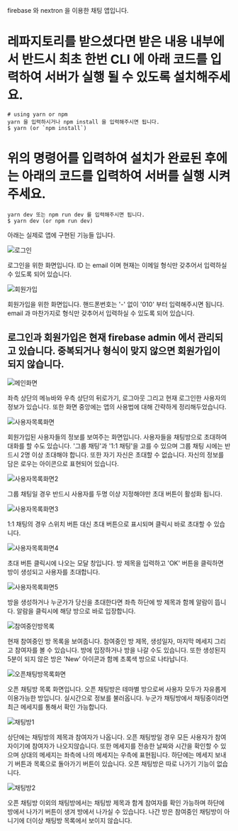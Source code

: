 firebase 와 nextron 을 이용한 채팅 앱입니다.

# 레파지토리를 받으셨다면 받은 내용 내부에서 반드시 최초 한번 CLI 에 아래 코드를 입력하여 서버가 실행 될 수 있도록 설치해주세요.

```
# using yarn or npm
yarn 을 입력하시거나 npm install 을 입력해주시면 됩니다.
$ yarn (or `npm install`)
```

# 위의 명령어를 입력하여 설치가 완료된 후에는 아래의 코드를 입력하여 서버를 실행 시켜 주세요.
```
yarn dev 또는 npm run dev 를 입력해주시면 됩니다.
$ yarn dev (or npm run dev)
```

아래는 실제로 앱에 구현된 기능들 입니다.

![로그인](https://user-images.githubusercontent.com/53066347/216399968-852a4e59-861a-43fb-83ee-5de87f0b2cf0.png)

로그인을 위한 화면입니다. ID 는 email 이며 현재는 이메일 형식만 갖추어서 입력하실 수 있도록 되어 있습니다.

![회원가입](https://user-images.githubusercontent.com/53066347/216399986-74ce4e28-454d-418c-9545-314697bcb010.png)

회원가입을 위한 화면입니다. 핸드폰번호는 '-' 없이 '010' 부터 입력해주시면 됩니다. email 과 마찬가지로 형식만 갖추어서 입력하실 수 있도록 되어 있습니다.

## 로그인과 회원가입은 현재 firebase admin 에서 관리되고 있습니다. 중복되거나 형식이 맞지 않으면 회원가입이 되지 않습니다.

![메인화면](https://user-images.githubusercontent.com/53066347/216400015-07d65c17-f3e3-43fb-908a-647347e45dd6.png)

좌측 상단의 메뉴바와 우측 상단의 뒤로가기, 로그아웃 그리고 현재 로그인한 사용자의 정보가 있습니다. 또한 화면 중앙에는 앱의 사용법에 대해 간략하게 정리해두었습니다.

![사용자목록화면](https://user-images.githubusercontent.com/53066347/216400799-508e9dad-d737-48c6-be61-78477a414e81.png)

회원가입된 사용자들의 정보를 보여주는 화면입니다. 사용자들을 채팅방으로 초대하여 대화를 할 수도 있습니다. '그룹 채팅'과 '1:1 채팅'을 고를 수 있으며 그룹 채팅 시에는 반드시 2명 이상 초대해야 합니다. 또한 자기 자신은 초대할 수 없습니다. 자신의 정보를 담은 로우는 아이콘으로 표현되어 있습니다.

![사용자목록화면2](https://user-images.githubusercontent.com/53066347/216401256-7d34f1d9-b943-4daa-bd7b-a88ee24e9bfe.png)

그룹 채팅일 경우 반드시 사용자를 두명 이상 지정해야만 초대 버튼이 활성화 됩니다.

![사용자목록화면3](https://user-images.githubusercontent.com/53066347/216401441-de2b4949-e460-4954-9b6f-d0a015e0c04d.png)

1:1 채팅의 경우 스위치 버튼 대신 초대 버튼으로 표시되며 클릭시 바로 초대할 수 있습니다.

![사용자목록화면4](https://user-images.githubusercontent.com/53066347/216401619-53e10237-aac6-4f44-b3a7-b4c93e6ec196.png)

초대 버튼 클릭시에 나오는 모달 창입니다. 방 제목을 입력하고 'OK' 버튼을 클릭하면 방이 생성되고 사용자를 초대합니다.

![사용자목록화면5](https://user-images.githubusercontent.com/53066347/216401765-c9ddd81d-200a-423d-9a25-22a74145787c.png)

방을 생성하거나 누군가가 당신을 초대한다면 좌측 하단에 방 제목과 함께 알람이 뜹니다. 알람을 클릭시에 해당 방으로 바로 입장합니다.

![참여중인방목록](https://user-images.githubusercontent.com/53066347/216401978-803620a4-b42c-4331-b863-ca172828b8b1.png)

현재 참여중인 방 목록을 보여줍니다. 참여중인 방 제목, 생성일자, 마지막 메세지 그리고 참여자를 볼 수 있습니다. 방에 입장하거나 방을 나갈 수도 있습니다. 또한 생성된지 5분이 되지 않은 방은 'New' 아이콘과 함께 초록색 방으로 나타납니다.

![오픈채팅방목록화면](https://user-images.githubusercontent.com/53066347/216402413-01c442be-06d8-4a3d-a54f-a16c21f12c49.png)

오픈 채팅방 목록 화면입니다. 오픈 채팅방은 테마별 방으로써 사용자 모두가 자유롭게 이용가능한 방입니다. 실시간으로 정보를 불러옵니다. 누군가 채팅방에서 채팅중이라면 최근 메세지를 통해서 확인 가능합니다.

![채팅방1](https://user-images.githubusercontent.com/53066347/216402635-c4a9619b-2ee5-46a7-a788-cc8d93958265.png)

상단에는 채팅방의 제목과 참여자가 나옵니다. 오픈 채팅방일 경우 모든 사용자가 참여자이기에 참여자가 나오지않습니다. 또한 메세지를 전송한 날짜와 시간을 확인할 수 있으며 상대의 메세지는 좌측에 나의 메세지는 우측에 표현됩니다. 하단에는 메세지 보내기 버튼과 목록으로 돌아가기 버튼이 있습니다. 오픈 채팅방은 따로 나가기 기능이 없습니다.

![채팅방2](https://user-images.githubusercontent.com/53066347/216403120-c59cc2db-323c-4b32-8167-c06eb8170d57.png)

오픈 채팅방 이외의 채팅방에서는 채팅방 제목과 함계 참여자를 확인 가능하며 하단에 방에서 나가기 버튼이 생겨 방에서 나가실 수 있습니다.
나간 방은 참여중인 채팅방이 아니기에 더이상 채팅방 목록에서 보이지 않습니다.
